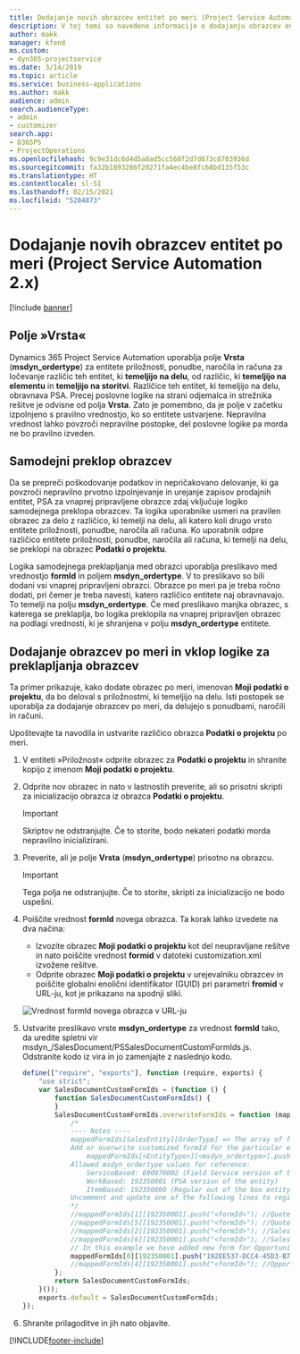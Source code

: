 ```yaml
---
title: Dodajanje novih obrazcev entitet po meri (Project Service Automation 2.x)
description: V tej temi so navedene informacije o dodajanju obrazcev entitet po meri za priložnosti, ponudbe, naročila ali račune v aplikaciji Dynamics 365 Project Service Automation 2. x.
author: makk
manager: kfend
ms.custom:
- dyn365-projectservice
ms.date: 3/14/2019
ms.topic: article
ms.service: business-applications
ms.author: makk
audience: admin
search.audienceType:
- admin
- customizer
search.app:
- D365PS
- ProjectOperations
ms.openlocfilehash: 9c9e31dc6d4d5a8ad5cc568f2d7d673c8703936d
ms.sourcegitcommit: fa32b1893286f20271fa4ec4be8fc68bd135f53c
ms.translationtype: HT
ms.contentlocale: sl-SI
ms.lasthandoff: 02/15/2021
ms.locfileid: "5284873"
---
```

# <a name="add-new-custom-entity-forms-project-service-automation-2x"></a>Dodajanje novih obrazcev entitet po meri (Project Service Automation 2.x)

[!include [banner](../../includes/psa-now-project-operations.md)]

## <a name="type-field"></a>Polje »Vrsta« 

Dynamics 365 Project Service Automation uporablja polje **Vrsta** (**msdyn\_ordertype**) za entitete priložnosti, ponudbe, naročila in računa za ločevanje različic teh entitet, ki **temeljijo na delu**, od različic, ki **temeljijo na elementu** in **temeljijo na storitvi**. Različice teh entitet, ki temeljijo na delu, obravnava PSA. Precej poslovne logike na strani odjemalca in strežnika rešitve je odvisne od polja **Vrsta**. Zato je pomembno, da je polje v začetku izpolnjeno s pravilno vrednostjo, ko so entitete ustvarjene. Nepravilna vrednost lahko povzroči nepravilne postopke, del poslovne logike pa morda ne bo pravilno izveden.

## <a name="automatic-form-switching"></a>Samodejni preklop obrazcev

Da se prepreči poškodovanje podatkov in nepričakovano delovanje, ki ga povzroči nepravilno prvotno izpolnjevanje in urejanje zapisov prodajnih entitet, PSA za vnaprej pripravljene obrazce zdaj vključuje logiko samodejnega preklopa obrazcev. Ta logika uporabnike usmeri na pravilen obrazec za delo z različico, ki temelji na delu, ali katero koli drugo vrsto entitete priložnosti, ponudbe, naročila ali računa. Ko uporabnik odpre različico entitete priložnosti, ponudbe, naročila ali računa, ki temelji na delu, se preklopi na obrazec **Podatki o projektu**.

Logika samodejnega preklapljanja med obrazci uporablja preslikavo med vrednostjo **formId** in poljem **msdyn\_ordertype**. V to preslikavo so bili dodani vsi vnaprej pripravljeni obrazci. Obrazce po meri pa je treba ročno dodati, pri čemer je treba navesti, katero različico entitete naj obravnavajo. To temelji na polju **msdyn\_ordertype**. Če med preslikavo manjka obrazec, s katerega se preklaplja, bo logika preklopila na vnaprej pripravljen obrazec na podlagi vrednosti, ki je shranjena v polju **msdyn\_ordertype** entitete.

## <a name="add-custom-forms-and-turn-on-the-form-switching-logic"></a>Dodajanje obrazcev po meri in vklop logike za preklapljanja obrazcev

Ta primer prikazuje, kako dodate obrazec po meri, imenovan **Moji podatki o projektu**, da bo deloval s priložnostmi, ki temeljijo na delu. Isti postopek se uporablja za dodajanje obrazcev po meri, da delujejo s ponudbami, naročili in računi.

Upoštevajte ta navodila in ustvarite različico obrazca **Podatki o projektu** po meri.

1. V entiteti »Priložnost« odprite obrazec za **Podatki o projektu** in shranite kopijo z imenom **Moji podatki o projektu**.
2. Odprite nov obrazec in nato v lastnostih preverite, ali so prisotni skripti za inicializacijo obrazca iz obrazca **Podatki o projektu**. 

    > [!IMPORTANT]
    > Skriptov ne odstranjujte. Če to storite, bodo nekateri podatki morda nepravilno inicializirani.

3. Preverite, ali je polje **Vrsta** (**msdyn\_ordertype**) prisotno na obrazcu. 

    > [!IMPORTANT]
    > Tega polja ne odstranjujte. Če to storite, skripti za inicializacijo ne bodo uspešni.

4. Poiščite vrednost **formId** novega obrazca. Ta korak lahko izvedete na dva načina:

    - Izvozite obrazec **Moji podatki o projektu** kot del neupravljane rešitve in nato poiščite vrednost **formid** v datoteki customization.xml izvožene rešitve.
    - Odprite obrazec **Moji podatki o projektu** v urejevalniku obrazcev in poiščite globalni enolični identifikator (GUID) pri parametri **fromid** v URL-ju, kot je prikazano na spodnji sliki.

    ![Vrednost formId novega obrazca v URL-ju](media/how-to-add-custom-forms-in-v2.0.png)

5. Ustvarite preslikavo vrste **msdyn\_ordertype** za vrednost **formId** tako, da uredite spletni vir msdyn\_/SalesDocument/PSSalesDocumentCustomFormIds.js. Odstranite kodo iz vira in jo zamenjajte z naslednjo kodo.

    ```javascript
    define(["require", "exports"], function (require, exports) {
        "use strict";
        var SalesDocumentCustomFormIds = (function () {
            function SalesDocumentCustomFormIds() {
            }
            SalesDocumentCustomFormIds.overwriteFormIds = function (mappedFormIds) {
                /*
                ---- Notes ----
                mappedFormIds[SalesEntity][OrderType] => The array of forms IDs that support particular entity and order type
                Add or overwrite customized formId for the particular entity and order type by calling:
                    mappedFormIds[<EntityType>][<msdyn_ordertype>].push("<formId>");
                Allowed msdyn_ordertype values for reference:
                    ServiceBased: 690970002 (Field Service version of the entity)
                    WorkBased: 192350001 (PSA version of the entity)
                    ItemBased: 192350000 (Regular out of the box entity)
                Uncomment and update one of the following lines to register custom PSA form for required entity:
                */      
                //mappedFormIds[1][192350001].push("<formId>"); //Quote
                //mappedFormIds[5][192350001].push("<formId>"); //Quote Line
                //mappedFormIds[2][192350001].push("<formId>"); //Sales Order
                //mappedFormIds[6][192350001].push("<formId>"); //Sales Order Line
                // In this example we have added new form for Opportunity
                mappedFormIds[0][192350001].push("192EE537-DCC4-45D3-B7AF-EA694B9113D2"); //Opportunity
                //mappedFormIds[4][192350001].push("<formId>"); //Opportunity Line
            };
            return SalesDocumentCustomFormIds;
        }());
        exports.default = SalesDocumentCustomFormIds;
    });
    ```

6. Shranite prilagoditve in jih nato objavite.


[!INCLUDE[footer-include](../../includes/footer-banner.md)]